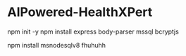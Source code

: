 # AIPowered-HealthXPert

npm init -y
npm install express body-parser mssql bcryptjs

npm install msnodesqlv8
fhuhuhh
